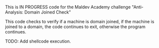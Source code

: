 This is IN PROGRESS code for the Maldev Academy challenge "Anti-Analysis: Domain Joined Check"

This code checks to verify if a machine is domain joined, if the machine is joined to a domain, the code continues to exit, otherwise the program continues.

TODO: Add shellcode execution.
